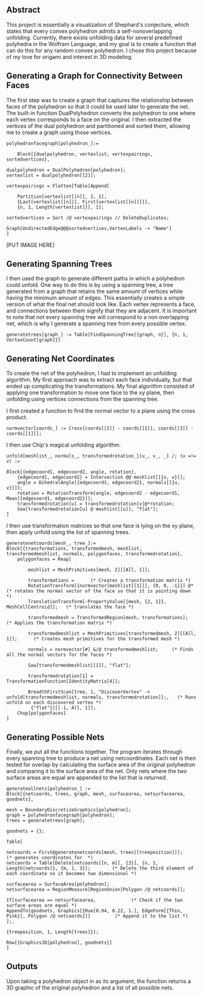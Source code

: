 ## Abstract

This project is essentially a visualization of Shephard's conjecture, which states that every convex polyhedron admits a self-nonoverlapping unfolding. Currently, there exists unfolding data for several predefined polyhedra in the Wolfram Language, and my goal is to create a function that can do this for any random convex polyhedron. I chose this project because of my love for origami and interest in 3D modeling.

## Generating a Graph for Connectivity Between Faces

The first step was to create a graph that captures the relationship between faces of the polyhedron so that it could be used later to generate the net. The built-in function DualPolyhedron converts the polyhedron to one where each vertex corresponds to a face on the original. I then extracted the vertices of the dual polyhedron and partitioned and sorted them, allowing me to create a graph using those vertices.

    polyhedronfacegraph[polyhedron_]:= 
    
    	Block[{dualpolyhedron, vertexlist, vertexpairings, sortedvertices},

	dualpolyhedron = DualPolyhedron[polyhedron];  
	vertexlist = dualpolyhedron[[2]];   

	vertexpairings = Flatten[Table[Append[
	    
		Partition[vertexlist[[n]], 2, 1], 
		{Last[vertexlist[[n]]], First[vertexlist[[n]]]}],  
		{n, 1, Length[vertexlist]}], 1];

	sortedvertices = Sort /@ vertexpairings // DeleteDuplicates; 

    Graph[UndirectedEdge@@@sortedvertices,VertexLabels -> "Name"] 
    ]
    
[PUT IMAGE HERE]

## Generating Spanning Trees 
I then used the graph to generate different paths in which a polyhedron could unfold. One way to do this is by using a spanning tree, a tree generated from a graph that retains the same amount of vertices while having the minimum amount of edges. This essentially creates a simple version of what the final net should look like. Each vertex represents a face, and connections between them signify that they are adjacent. It is important to note that not every spanning tree will correspond to a non overlapping net, which is why I generate a spanning tree from every possible vertex.

    generatetrees[graph_] := Table[FindSpanningTree[{graph, n}], {n, 1, VertexCount[graph]}]

## Generating Net Coordinates
To create the net of the polyhedron, I had to implement an unfolding algorithm. My first approach was to extract each face individually, but that ended up complicating the transformations. My final algorithm consisted of applying one transformation to move one face to the xy plane, then unfolding using vertices connections from the spanning tree. 

I first created a function to find the normal vector to a plane using the cross product.

    normvector[coords_] := Cross[coords[[2]] - coords[[1]], coords[[3]] - coords[[1]]];  
    
I then use Chip's magical unfolding algorithm.

    unfold[meshlist_, normals_, transformedrotation_][u_, v_, _] /; (u =!= v) :=

	Block[{edgecoord1, edgecoord2, angle, rotation},
		{edgecoord1, edgecoord2} = Intersection @@ meshlist[[{u, v}]]; 
		angle = DihedralAngle[{edgecoord1, edgecoord2}, normals[[{u, v}]]];
		rotation = RotationTransform[angle, edgecoord2 - edgecoord1, Mean[{edgecoord1, edgecoord2}]];
		transformedrotation[u] = transformedrotation[v]@*rotation;
		Sow[transformedrotation[u] @ meshlist[[u]], "flat"];
	]
    
I then use transformation matrices so that one face is lying on the xy plane, then apply unfold using the list of spanning trees.
    
    generatenetcoords[mesh_, tree_]:=
	Block[{transformations, transformedmesh, meshlist, transformedmeshlist, normals, polygonfaces, transformedrotation},
		polygonfaces = Reap[
		
		    meshlist = MeshPrimitives[mesh, 2][[All, 1]];
		    
			transformations =      (* Creates a transformation matrix *)
			RotationTransform[{normvector[meshlist[[1]]], {0, 0, -1}}] @*     (* rotates the normal vector of the face so that it is pointing down *)
			TranslationTransform[-PropertyValue[{mesh, {2, 1}}, MeshCellCentroid]];   (* translates the face *)
			
			transformedmesh = TransformedRegion[mesh, transformations];      (* Applies the transformation matrix *)
			
			transformedmeshlist = MeshPrimitives[transformedmesh, 2][[All, 1]];      (* Creates mesh primitives for the transformed mesh *)
			
			normals = normvector[#] &/@ transformedmeshlist;     (* Finds all the normal vectors for the faces *)

			Sow[transformedmeshlist[[1]], "flat"];
			
			transformedrotation[1] = TransformationFunction[IdentityMatrix[4]];
			
			BreadthFirstScan[tree, 1, "DiscoverVertex" -> unfold[transformedmeshlist, normals, transformedrotation]];,   (* Runs unfold on each discovered vertex *)
			 {"flat"}][[-1, All, 1]];
		Chop[polygonfaces]
	]
    
## Generating Possible Nets
Finally, we put all the functions together. The program iterates through every spanning tree to produce a net using netcoordinates. Each net is then tested for overlap by calculating the surface area of the original polyhedron and comparing it to the surface area of the net. Only nets where the two surface areas are equal are appended to the list that is returned.

    generateallnets[polyhedron_] := 
    Block[{netcoords, trees, graph, mesh, surfacearea, netsurfacearea, goodnets},

    mesh = BoundaryDiscretizeGraphics[polyhedron];   
    graph = polyhedronfacegraph[polyhedron];
    trees = generatetrees[graph];

    goodnets = {};   

    Table[     

    netcoords = First@generatenetcoords[mesh, trees[[treeposition]]];        (* generates coordinates for  *)
    netcoords = Table[Delete[netcoords[[n, m]], {3}], {n, 1, Length[netcoords]}, {m, 1, 3}];        (* Delete the third element of each coordinate so it becomes two dimensional *)

    surfacearea = SurfaceArea[polyhedron];
    netsurfacearea = RegionMeasure[RegionUnion[Polygon /@ netcoords]];

    If[surfacearea == netsurfacearea,             (* Check if the two surface areas are equal *)
    AppendTo[goodnets, Graphics[{Hue[0.94, 0.22, 1.], EdgeForm[{Thin, Pink}], Polygon /@ netcoords}]]         (* Append it to the list *)
    ];,  

    {treeposition, 1, Length[trees]}];    

    Row[{Graphics3D[polyhedron], goodnets}]
    ]


## Outputs
Upon taking a polyhedron object in as its argument, the function returns a 3D graphic of the original polyhedron and a list of all possible nets.
